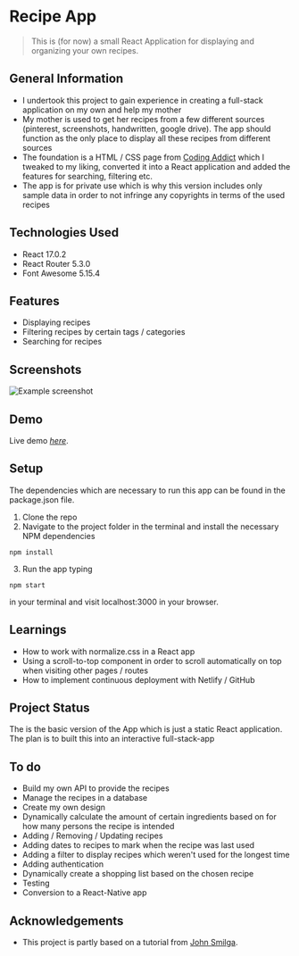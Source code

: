 # Recipe App
> This is (for now) a small React Application for displaying and organizing your own recipes.



## General Information
- I undertook this project to gain experience in creating a full-stack application on my own and help my mother
- My mother is used to get her recipes from a few different sources (pinterest, screenshots, handwritten, google drive). The app should function as the only place to display all these recipes from different sources
- The foundation is a HTML / CSS page from [Coding Addict](https://www.youtube.com/c/CodingAddict) which I tweaked to my liking, converted it into a React application and added the features for searching, filtering etc.
- The app is for private use which is why this version includes only sample data in order to not infringe any copyrights in terms of the used recipes



## Technologies Used
- React 17.0.2
- React Router 5.3.0
- Font Awesome 5.15.4



## Features
- Displaying recipes
- Filtering recipes by certain tags / categories
- Searching for recipes



## Screenshots
![Example screenshot](https://i.ibb.co/sbmVkhP/recipes-screenshot.jpg)



## Demo
Live demo [_here_](https://vigilant-swartz-cc44b8.netlify.app/).


## Setup
The dependencies which are necessary to run this app can be found in the package.json file.

1. Clone the repo
2. Navigate to the project folder in the terminal and install the necessary NPM dependencies
```
npm install
```
3. Run the app typing
```
npm start
```
in your terminal and visit localhost:3000 in your browser.



## Learnings
- How to work with normalize.css in a React app
- Using a scroll-to-top component in order to scroll automatically on top when visiting other pages / routes
- How to implement continuous deployment with Netlify / GitHub



## Project Status
The is the basic version of the App which is just a static React application. The plan is to built this into an interactive full-stack-app



## To do
- Build my own API to provide the recipes
- Manage the recipes in a database
- Create my own design
- Dynamically calculate the amount of certain ingredients based on for how many persons the recipe is intended
- Adding / Removing / Updating recipes
- Adding dates to recipes to mark when the recipe was last used
- Adding a filter to display recipes which weren't used for the longest time
- Adding authentication
- Dynamically create a shopping list based on the chosen recipe
- Testing
- Conversion to a React-Native app




## Acknowledgements
- This project is partly based on a tutorial from [John Smilga](https://www.youtube.com/watch?v=-8LTPIJBGwQ&t=6s).



